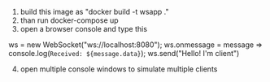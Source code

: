 1) build this image as "docker build -t wsapp ."
2) than run docker-compose up
3) open a browser console and type this

ws = new WebSocket("ws://localhost:8080");
ws.onmessage = message => console.log(`Received: ${message.data}`);
ws.send("Hello! I'm client")

4) open multiple console windows to simulate multiple clients